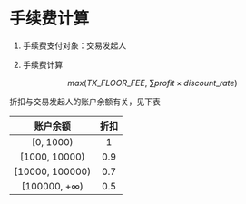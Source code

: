 # 手续费计算

1. 手续费支付对象：交易发起人

2. 手续费计算

$$
max(TX\_FLOOR\_FEE, \ \sum profit \times discount\_rate)
$$

折扣与交易发起人的账户余额有关，见下表

|    账户余额     | 折扣 |
| :-------------: | :--: |
|    [0, 1000)    |  1   |
|  [1000, 10000)  | 0.9  |
| [10000, 100000) | 0.7  |
|  [100000, +∞)   | 0.5  |
